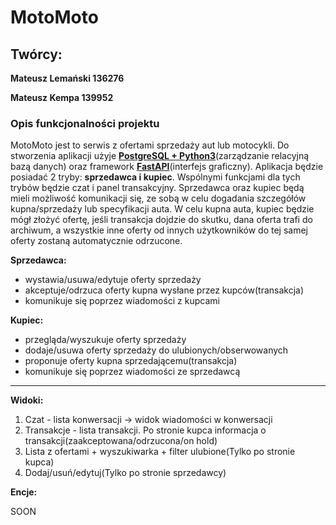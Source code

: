 # **MotoMoto**

## Twórcy: 
 **Mateusz Lemański 136276**
 
 **Mateusz Kempa 139952**

### Opis funkcjonalności projektu



MotoMoto jest to serwis z ofertami sprzedaży aut lub motocykli. Do stworzenia aplikacji użyje [**PostgreSQL + Python3**](https://www.postgresql.org/)(zarządzanie relacyjną bazą danych) oraz framework [**FastAPI**](https://fastapi.tiangolo.com/)(interfejs graficzny). Aplikacja będzie posiadać 2 tryby: **sprzedawca i kupiec**. Wspólnymi funkcjami dla tych trybów będzie czat i panel transakcyjny. Sprzedawca oraz kupiec będą mieli możliwość komunikacji się, ze sobą w celu dogadania szczegółów kupna/sprzedaży lub specyfikacji auta. W celu kupna auta, kupiec będzie mógł złożyć ofertę, jeśli transakcja dojdzie do skutku, dana oferta trafi do archiwum, a wszystkie inne oferty od innych użytkowników do tej samej oferty zostaną automatycznie odrzucone.

**Sprzedawca:**

- wystawia/usuwa/edytuje oferty sprzedaży
- akceptuje/odrzuca oferty kupna wysłane przez kupców(transakcja)
- komunikuje się poprzez wiadomości z kupcami



**Kupiec:**

- przegląda/wyszukuje oferty sprzedaży
- dodaje/usuwa oferty sprzedaży do ulubionych/obserwowanych
- proponuje oferty kupna sprzedającemu(transakcja)
- komunikuje się poprzez wiadomości ze sprzedawcą

------

**Widoki:**

1. Czat - lista konwersacji -> widok wiadomości w konwersacji
2. Transakcje - lista transakcji. Po stronie kupca informacja o transakcji(zaakceptowana/odrzucona/on hold)
3. Lista z ofertami + wyszukiwarka + filter ulubione(Tylko po stronie kupca) 
4. Dodaj/usuń/edytuj(Tylko po stronie sprzedawcy)

**Encje:**

SOON

